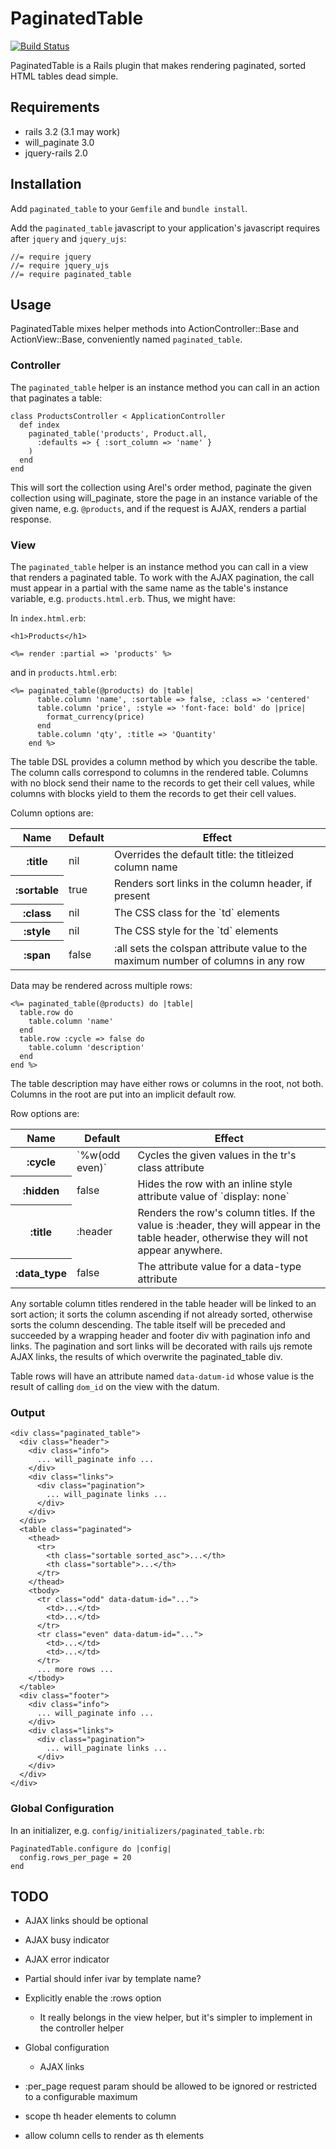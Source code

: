 # PaginatedTable

[![Build Status](https://secure.travis-ci.org/dball/paginated_table.png)](http://travis-ci.org/dball/paginated_table)

PaginatedTable is a Rails plugin that makes rendering paginated, sorted
HTML tables dead simple.

## Requirements

* rails 3.2 (3.1 may work)
* will_paginate 3.0
* jquery-rails 2.0

## Installation

Add `paginated_table` to your `Gemfile` and `bundle install`.

Add the `paginated_table` javascript to your application's javascript
requires after `jquery` and `jquery_ujs`:

    //= require jquery
    //= require jquery_ujs
    //= require paginated_table

## Usage

PaginatedTable mixes helper methods into ActionController::Base and
ActionView::Base, conveniently named `paginated_table`.

### Controller

The `paginated_table` helper is an instance method you can call in an
action that paginates a table:

    class ProductsController < ApplicationController
      def index
        paginated_table('products', Product.all,
          :defaults => { :sort_column => 'name' }
        )
      end
    end

This will sort the collection using Arel's order method, paginate
the given collection using will_paginate, store the
page in an instance variable of the given name, e.g. `@products`,
and if the request is AJAX, renders a partial response.

### View

The `paginated_table` helper is an instance method you can call in a
view that renders a paginated table. To work with the AJAX pagination,
the call must appear in a partial with the same name as the table's
instance variable, e.g. `products.html.erb`. Thus, we might have:

In `index.html.erb`:

    <h1>Products</h1>

    <%= render :partial => 'products' %>

and in `products.html.erb`:

    <%= paginated_table(@products) do |table|
          table.column 'name', :sortable => false, :class => 'centered'
          table.column 'price', :style => 'font-face: bold' do |price|
            format_currency(price)
          end
          table.column 'qty', :title => 'Quantity'
        end %>

The table DSL provides a column method by which you describe the table.
The column calls correspond to columns in the rendered table. Columns
with no block send their name to the records to get their cell values, while
columns with blocks yield to them the records to get their cell values.

Column options are:

<table>
  <thead>
    <th>Name</th>
    <th>Default</th>
    <th>Effect</th>
  </thead>
  <tbody>
    <tr>
      <th>:title</th>
      <td>nil</td>
      <td>Overrides the default title: the titleized column name</td>
    </tr>
    <tr>
      <th>:sortable</th>
      <td>true</td>
      <td>Renders sort links in the column header, if present</td>
    </tr>
    <tr>
      <th>:class</th>
      <td>nil</td>
      <td>The CSS class for the `td` elements</td>
    </tr>
    <tr>
      <th>:style</th>
      <td>nil</td>
      <td>The CSS style for the `td` elements</td>
    </tr>
    <tr>
      <th>:span</th>
      <td>false</td>
      <td>:all sets the colspan attribute value to the maximum number of columns in any row</td>
    </tr>
  </tbody>
</table>

Data may be rendered across multiple rows:

    <%= paginated_table(@products) do |table|
      table.row do
        table.column 'name'
      end
      table.row :cycle => false do
        table.column 'description'
      end
    end %>

The table description may have either rows or columns in the root, not both.
Columns in the root are put into an implicit default row.

Row options are:

<table>
  <thead>
    <tr>
      <th>Name</th>
      <th>Default</th>
      <th>Effect</th>
    </tr>
  </thead>
  <tbody>
    <tr>
      <th>:cycle</th>
      <td>`%w(odd even)`</td>
      <td>Cycles the given values in the tr's class attribute</td>
    </tr>
    <tr>
      <th>:hidden</th>
      <td>false</td>
      <td>Hides the row with an inline style attribute value of `display: none`</td>
    </tr>
    <tr>
      <th>:title</th>
      <td>:header</td>
      <td>Renders the row's column titles. If the value is :header, they will appear
          in the table header, otherwise they will not appear anywhere.</td>
    </tr>
    <tr>
      <th>:data_type</th>
      <td>false</td>
      <td>The attribute value for a data-type attribute</td>
    </tr>
  </tbody>
</table>

Any sortable column titles rendered in the table header will be linked to
an sort action; it sorts the column ascending if not already sorted, otherwise
sorts the column descending. The table itself will be preceded and succeeded
by a wrapping header and footer div with pagination info and links. The
pagination and sort links will be decorated with rails ujs remote AJAX links,
the results of which overwrite the paginated_table div.

Table rows will have an attribute named `data-datum-id` whose value is the
result of calling `dom_id` on the view with the datum.

### Output

    <div class="paginated_table">
      <div class="header">
        <div class="info">
          ... will_paginate info ...
        </div>
        <div class="links">
          <div class="pagination">
            ... will_paginate links ...
          </div>
        </div>
      </div>
      <table class="paginated">
        <thead>
          <tr>
            <th class="sortable sorted_asc">...</th>
            <th class="sortable">...</th>
          </tr>
        </thead>
        <tbody>
          <tr class="odd" data-datum-id="...">
            <td>...</td>
            <td>...</td>
          </tr>
          <tr class="even" data-datum-id="...">
            <td>...</td>
            <td>...</td>
          </tr>
          ... more rows ...
        </tbody>
      </table>
      <div class="footer">
        <div class="info">
          ... will_paginate info ...
        </div>
        <div class="links">
          <div class="pagination">
            ... will_paginate links ...
          </div>
        </div>
      </div>
    </div>

### Global Configuration

In an initializer, e.g. `config/initializers/paginated_table.rb`:

    PaginatedTable.configure do |config|
      config.rows_per_page = 20
    end

## TODO

* AJAX links should be optional

* AJAX busy indicator

* AJAX error indicator

* Partial should infer ivar by template name?

* Explicitly enable the :rows option
  * It really belongs in the view helper, but it's simpler to implement
    in the controller helper

* Global configuration
  * AJAX links

* :per_page request param should be allowed to be ignored or restricted
  to a configurable maximum

* scope th header elements to column

* allow column cells to render as th elements
